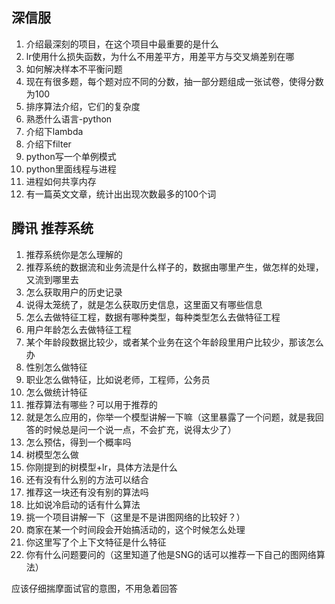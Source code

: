 ## 深信服

1. 介绍最深刻的项目，在这个项目中最重要的是什么
2. lr使用什么损失函数，为什么不用差平方，用差平方与交叉熵差别在哪
3. 如何解决样本不平衡问题
4. 现在有很多题，每个题对应不同的分数，抽一部分题组成一张试卷，使得分数为100
5. 排序算法介绍，它们的复杂度
6. 熟悉什么语言-python
7. 介绍下lambda
8. 介绍下filter
9. python写一个单例模式
10. python里面线程与进程
11. 进程如何共享内存
12. 有一篇英文文章，统计出出现次数最多的100个词

## 腾讯 推荐系统

1. 推荐系统你是怎么理解的
2. 推荐系统的数据流和业务流是什么样子的，数据由哪里产生，做怎样的处理，又流到哪里去
3. 怎么获取用户的历史记录
4. 说得太笼统了，就是怎么获取历史信息，这里面又有哪些信息
5. 怎么去做特征工程，数据有哪种类型，每种类型怎么去做特征工程
6. 用户年龄怎么去做特征工程
7. 某个年龄段数据比较少，或者某个业务在这个年龄段里用户比较少，那该怎么办
8. 性别怎么做特征
9. 职业怎么做特征，比如说老师，工程师，公务员
10. 怎么做统计特征
11. 推荐算法有哪些？可以用于推荐的
12. 就是怎么应用的，你举一个模型讲解一下嘛（这里暴露了一个问题，就是我回答的时候总是问一个说一点，不会扩充，说得太少了）
13. 怎么预估，得到一个概率吗
14. 树模型怎么做
14. 你刚提到的树模型+lr，具体方法是什么
15. 还有没有什么别的方法可以结合
16. 推荐这一块还有没有别的算法吗
17. 比如说冷启动的话有什么算法
18. 挑一个项目讲解一下（这里是不是讲图网络的比较好？）
19. 商家在某一个时间段会开始搞活动的，这个时候怎么处理
20. 你这里写了个上下文特征是什么特征
21. 你有什么问题要问的（这里知道了他是SNG的话可以推荐一下自己的图网络算法）

应该仔细揣摩面试官的意图，不用急着回答
